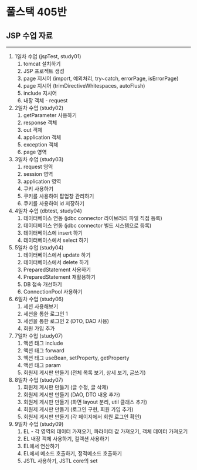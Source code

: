 # 풀스택 405반
## JSP 수업 자료

---

1. 1일차 수업 (jspTest, study01)
   1. tomcat 설치하기
   2. JSP 프로젝트 생성
   3. page 지시어 (import, 예외처리, try~catch, errorPage, isErrorPage)
   4. page 지시어 (trimDirectiveWhitespaces, autoFlush)
   5. include 지시어
   6. 내장 객체 - request
2. 2일차 수업 (study02)
   1. getParameter 사용하기
   2. response 객체
   3. out 객체
   4. application 객체
   5. exception 객체
   6. page 영역
3. 3일차 수업 (study03)
   1. request 영역
   2. session 영역
   3. application 영역
   4. 쿠키 사용하기
   5. 쿠키를 사용하여 팝업창 관리하기
   6. 쿠키를 사용하여 id 저장하기
4. 4일차 수업 (dbtest, study04)
   1. 데이터베이스 연동 (jdbc connector 라이브러리 파일 직접 등록)
   2. 데이터베이스 연동 (jdbc connector 빌드 시스템으로 등록)
   3. 데이터베이스에 insert 하기
   4. 데이터베이스에서 select 하기
5. 5일차 수업 (study04)
   1. 데이터베이스에서 update 하기
   2. 데이터베이스에서 delete 하기
   3. PreparedStatement 사용하기
   4. PreparedStatement 재활용하기
   5. DB 접속 개선하기
   6. ConnectionPool 사용하기
6. 6일차 수업 (study06)
   1. 세션 사용해보기
   2. 세션을 통한 로그인 1
   3. 세션을 통한 로그인 2 (DTO, DAO 사용)
   4. 회원 가입 추가
7. 7일차 수업 (study07)
   1. 액션 태그 include
   2. 액션 태그 forward
   3. 액션 태그 useBean, setProperty, getProperty
   4. 액션 태그 param
   5. 회원제 게시판 만들기 (전체 목록 보기, 상세 보기, 글쓰기)
8. 8일차 수업 (study07)
   1. 회원제 게시판 만들기 (글 수정, 글 삭제)
   2. 회원제 게시판 만들기 (DAO, DTO 내용 추가)
   3. 회원제 게시판 만들기 (화면 layout 분리, util 클래스 추가)
   4. 회원제 게시판 만들기 (로그인 구현, 회원 가입 추가)
   5. 회원제 게시판 만들기 (각 페이지에서 회원 로그인 확인)
9. 9일차 수업 (study09)
   1.  EL - 각 영역의 데이터 가져오기, 파라미터 값 가져오기, 객체 데이터 가져오기
   2.  EL 내장 객체 사용하기, 컬렉션 사용하기
   3.  EL에서 연산하기
   4.  EL에서 메소드 호출하기, 정적메소드 호출하기
   5.  JSTL 사용하기, JSTL core의 set